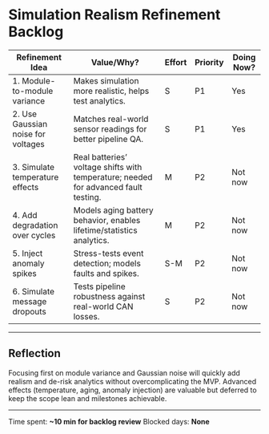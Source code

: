# Simulation Realism Refinement Backlog

| Refinement Idea                      | Value/Why?                                                    | Effort | Priority | Doing Now?   |
|--------------------------------------|---------------------------------------------------------------|--------|----------|--------------|
| 1. Module-to-module variance         | Makes simulation more realistic, helps test analytics.        | S      | P1       | Yes          |
| 2. Use Gaussian noise for voltages   | Matches real-world sensor readings for better pipeline QA.    | S      | P1       | Yes          |
| 3. Simulate temperature effects      | Real batteries’ voltage shifts with temperature; needed for advanced fault testing. | M | P2 | Not now      |
| 4. Add degradation over cycles       | Models aging battery behavior, enables lifetime/statistics analytics. | M | P2 | Not now      |
| 5. Inject anomaly spikes             | Stress-tests event detection; models faults and spikes.       | S-M    | P2       | Not now      |
| 6. Simulate message dropouts         | Tests pipeline robustness against real-world CAN losses.      | S      | P2       | Not now      |

---

## Reflection

Focusing first on module variance and Gaussian noise will quickly add realism and de-risk analytics without overcomplicating the MVP. Advanced effects (temperature, aging, anomaly injection) are valuable but deferred to keep the scope lean and milestones achievable.

---

Time spent: **~10 min for backlog review**
Blocked days: **None**
